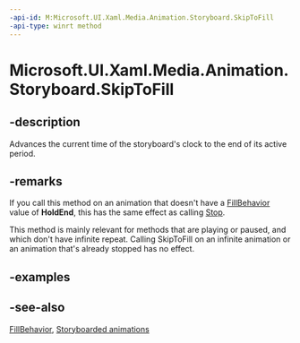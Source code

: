 ```yaml
---
-api-id: M:Microsoft.UI.Xaml.Media.Animation.Storyboard.SkipToFill
-api-type: winrt method
---
```


<!-- Method syntax
public void SkipToFill()
-->

# Microsoft.UI.Xaml.Media.Animation.Storyboard.SkipToFill

## -description
Advances the current time of the storyboard's clock to the end of its active period.

## -remarks
If you call this method on an animation that doesn't have a [FillBehavior](timeline_fillbehavior.md) value of **HoldEnd**, this has the same effect as calling [Stop](storyboard_stop_1201535524.md).

This method is mainly relevant for methods that are playing or paused, and which don't have infinite repeat. Calling SkipToFill on an infinite animation or an animation that's already stopped has no effect.


<!--What about if Begin hasn't been called yet?-->

## -examples

## -see-also
[FillBehavior](timeline_fillbehavior.md), [Storyboarded animations](/windows/uwp/graphics/storyboarded-animations)
